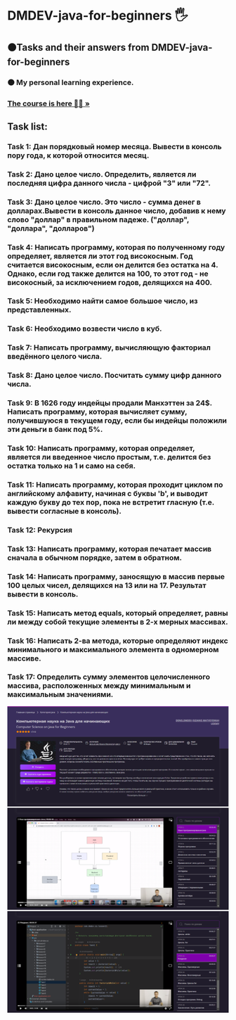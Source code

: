 <h1 align>DMDEV-java-for-beginners 🖐</h1>
<h2>🟠Tasks and their answers from DMDEV-java-for-beginners</h2>
<h3>🟠 My personal learning experience.</h3>
<h3><a href="https://coursehunter.net/course/kompyuternaya-nauka-na-java-dlya-nachinayushchih?lesson=1"><strong>The course is here 👨‍💻 »</strong></a></h3>
<h2>Task list:</h2>
<h3>Task 1: Дан порядковый номер месяца. Вывести в консоль пору года, к которой относится месяц.</h3>
<h3>Task 2: Дано целое число. Определить, является ли последняя цифра данного числа - цифрой "3" или "72".</h3>
<h3>Task 3: Дано целое число. Это число - сумма денег в долларах.Вывести в консоль данное число, добавив к нему слово "доллар" в правильном падеже. ("доллар", "доллара", "долларов")</h3>
<h3>Task 4: Написать программу, которая по полученному году определяет, является ли этот год високосным. Год считается високосным, если он делится без остатка на 4. Однако, если год также делится на 100, то этот год - не високосный, за исключением годов, делящихся на 400.</h3>
<h3>Task 5: Необходимо найти самое большое число, из представленных.</h3>
<h3>Task 6: Необходимо возвести число в куб.</h3>
<h3>Task 7: Написать программу, вычисляющую факториал введённого целого числа.</h3>
<h3>Task 8: Дано целое число. Посчитать сумму цифр данного числа.</h3>
<h3>Task 9: В 1626 году индейцы продали Манхэттен за 24$. Написать программу, которая вычисляет сумму, получившуюся в текущем году, если бы индейцы положили эти деньги в банк под 5%.</h3>
<h3>Task 10: Написать программу, которая определяет, является ли введенное число простым, т.е. делится без остатка только на 1 и само на себя.</h3>
<h3>Task 11: Написать программу, которая проходит циклом по английскому алфавиту, начиная с буквы 'b', и выводит каждую букву до тех пор, пока не встретит гласную (т.е. вывести согласные в консоль).</h3>
<h3>Task 12: Рекурсия</h3>
<h3>Task 13: Написать программу, которая печатает массив сначала в обычном порядке, затем в обратном.</h3>
<h3>Task 14: Написать программу, заносящую в массив первые 100 целых чисел, делящихся на 13 или на 17. Результат вывести в консоль.</h3>
<h3>Task 15: Написать метод equals, который определяет, равны ли между собой текущие элементы в 2-х мерных массивах.</h3>
<h3>Task 16: Написать 2-ва метода, которые определяют индекс минимального и максимального элемента в одномерном массиве.</h3>
<h3>Task 17: Определить сумму элементов целочисленного массива, расположенных между минимальным и максимальным значениями.</h3>
<img src="README images/0.png" alt="Logo">
<img src="README images/1.png" alt="Logo">
<img src="README images/2.png" alt="Logo">


